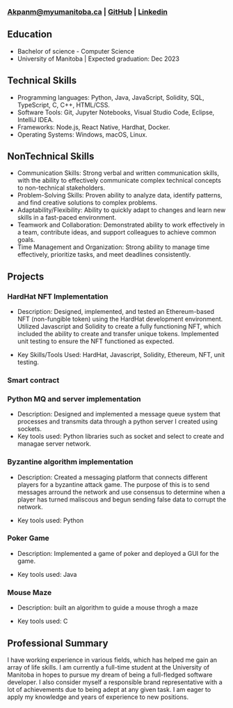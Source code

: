 

### Akpanm@myumanitoba.ca  | [GitHub](https://github.com/Michael-Lazarus) | [Linkedin](https://www.linkedin.com/in/michael-akpan-205940226)


## **Education**

- Bachelor of science - Computer Science
- University of Manitoba | Expected graduation: Dec 2023

## **Technical Skills**
- Programming languages: Python, Java, JavaScript, Solidity, SQL, TypeScript, C, C++, HTML/CSS.
- Software Tools: Git, Jupyter Notebooks, Visual Studio Code, Eclipse, IntelliJ IDEA.
- Frameworks: Node.js, React Native, Hardhat, Docker.
- Operating Systems: Windows, macOS, Linux.

## **NonTechnical Skills**
- Communication Skills: Strong verbal and written communication skills, with the ability to effectively communicate complex technical concepts to non-technical stakeholders.
- Problem-Solving Skills: Proven ability to analyze data, identify patterns, and find creative solutions to complex problems.
- Adaptability/Flexibility: Ability to quickly adapt to changes and learn new skills in a fast-paced environment.
- Teamwork and Collaboration: Demonstrated ability to work effectively in a team, contribute ideas, and support colleagues to achieve common goals.
- Time Management and Organization: Strong ability to manage time effectively, prioritize tasks, and meet deadlines consistently.


## **Projects**

### HardHat NFT Implementation
* Description: Designed, implemented, and tested an Ethereum-based NFT (non-fungible token) using the HardHat development environment. Utilized Javascript and Solidity to create a fully functioning NFT, which included the ability to create and transfer unique tokens. Implemented unit testing to ensure the NFT functioned as expected.

* Key Skills/Tools Used: HardHat, Javascript, Solidity, Ethereum, NFT, unit testing.

### Smart contract

### Python MQ and server implementation
* Description: Designed and implemented a message queue system that processes and transmits data through a python server I created using sockets.
* Key tools used: Python libraries such as socket and select to create and managae server network.

### Byzantine algorithm implementation
* Description: Created a messaging platform that connects different players for a byzantine attack game. The purpose of this is to send messages arround the network and use consensus to determine when a player has turned maliscous and begun sending false data to corrupt the network.

* Key tools used: Python

### Poker Game
* Description: Implemented a game of poker and deployed a GUI for the game.

* Key tools used: Java

### Mouse Maze
* Description: built an algorithm to guide a mouse throgh a maze

* Key tools used: C


## **Professional Summary**

I have working experience in various fields, which has helped me gain an array of life skills. I am currently a full-time student at the University of Manitoba in hopes to pursue my dream of being a full-fledged software developer. I also consider myself a responsible brand representative with a lot of achievements due to being adept at any given task. I am eager to apply my knowledge and years of experience to new positions.
